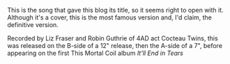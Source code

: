 This is the song that gave this blog its title, so it seems right to open with it. Although it's a cover, this is the most famous version and, I'd claim, the definitive version.

Recorded by Liz Fraser and Robin Guthrie of 4AD act Cocteau Twins, this was released on the B-side of a 12" release, then the A-side of a 7", before appearing on the first This Mortal Coil album *It'll End in Tears*
